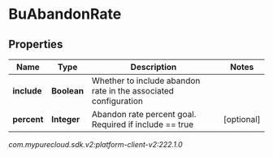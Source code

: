 # BuAbandonRate


## Properties

| Name | Type | Description | Notes |
| ------------ | ------------- | ------------- | ------------- |
| **include** | **Boolean** | Whether to include abandon rate in the associated configuration |  |
| **percent** | **Integer** | Abandon rate percent goal. Required if include == true |  [optional] |




_com.mypurecloud.sdk.v2:platform-client-v2:222.1.0_
